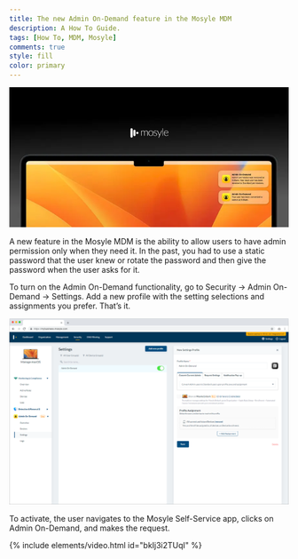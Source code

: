 ```yaml
---
title: The new Admin On-Demand feature in the Mosyle MDM
description: A How To Guide.
tags: [How To, MDM, Mosyle]
comments: true
style: fill
color: primary
---
```


![Mosyle Certified Administrator](/assets/img/mosyle-admin-on-demand.png)

A new feature in the Mosyle MDM is the ability to allow users to have admin permission only when they need it. In the past, you had to use a static password that the user knew or rotate the password and then give the password when the user asks for it.

To turn on the Admin On-Demand functionality, go to Security -> Admin On-Demand -> Settings. Add a new profile with the setting selections and assignments you prefer. That’s it.  

![Mosyle Admin Console](/assets/img/mosyle-admin-on-demand-admin.png)

To activate, the user navigates to the Mosyle Self-Service app, clicks on Admin On-Demand, and makes the request.

{% include elements/video.html id="bkIj3i2TUqI" %}

